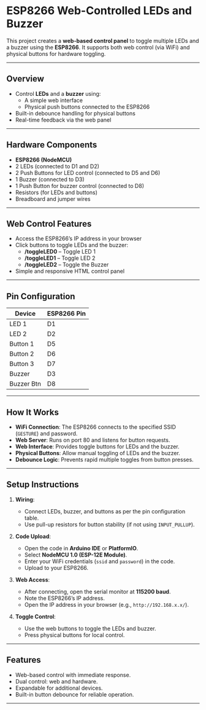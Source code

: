 
#  ESP8266 Web-Controlled LEDs and Buzzer

This project creates a **web-based control panel** to toggle multiple LEDs and a buzzer using the **ESP8266**. It supports both web control (via WiFi) and physical buttons for hardware toggling.

---

##  Overview
- Control **LEDs** and a **buzzer** using:
  - A simple web interface
  - Physical push buttons connected to the ESP8266
- Built-in debounce handling for physical buttons
- Real-time feedback via the web panel

---

##  Hardware Components
- **ESP8266 (NodeMCU)**
- 2 LEDs (connected to D1 and D2)
- 2 Push Buttons for LED control (connected to D5 and D6)
- 1 Buzzer (connected to D3)
- 1 Push Button for buzzer control (connected to D8)
- Resistors (for LEDs and buttons)
- Breadboard and jumper wires

---

##  Web Control Features
- Access the ESP8266’s IP address in your browser
- Click buttons to toggle LEDs and the buzzer:
  - **/toggleLED0** – Toggle LED 1
  - **/toggleLED1** – Toggle LED 2
  - **/toggleLED2** – Toggle the Buzzer
- Simple and responsive HTML control panel

---

##  Pin Configuration
| Device      | ESP8266 Pin |
|-------------|-------------|
| LED 1       | D1          |
| LED 2       | D2          |
| Button 1    | D5          |
| Button 2    | D6          |
| Button 3    | D7          |
| Buzzer      | D3          |
| Buzzer Btn  | D8          |

---

##  How It Works
- **WiFi Connection**: The ESP8266 connects to the specified SSID (`GESTURE`) and password.
- **Web Server**: Runs on port 80 and listens for button requests.
- **Web Interface**: Provides toggle buttons for LEDs and the buzzer.
- **Physical Buttons**: Allow manual toggling of LEDs and the buzzer.
- **Debounce Logic**: Prevents rapid multiple toggles from button presses.

---

##  Setup Instructions
1. **Wiring**:
   - Connect LEDs, buzzer, and buttons as per the pin configuration table.
   - Use pull-up resistors for button stability (if not using `INPUT_PULLUP`).

2. **Code Upload**:
   - Open the code in **Arduino IDE** or **PlatformIO**.
   - Select **NodeMCU 1.0 (ESP-12E Module)**.
   - Enter your WiFi credentials (`ssid` and `password`) in the code.
   - Upload to your ESP8266.

3. **Web Access**:
   - After connecting, open the serial monitor at **115200 baud**.
   - Note the ESP8266’s IP address.
   - Open the IP address in your browser (e.g., `http://192.168.x.x/`).

4. **Toggle Control**:
   - Use the web buttons to toggle the LEDs and buzzer.
   - Press physical buttons for local control.

---

##  Features
- Web-based control with immediate response.  
- Dual control: web and hardware.  
- Expandable for additional devices.  
- Built-in button debounce for reliable operation.  

---
